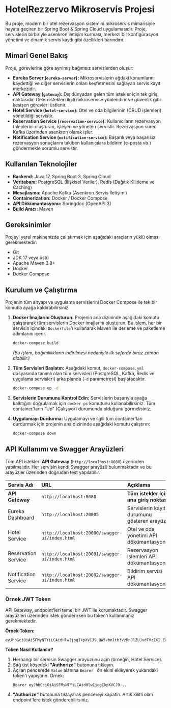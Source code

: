# HotelRezzervo Mikroservis Projesi

Bu proje, modern bir otel rezervasyon sistemini mikroservis mimarisiyle hayata geçiren bir Spring Boot & Spring Cloud uygulamasıdır. Proje, servislerin birbiriyle asenkron iletişim kurması, merkezi bir konfigürasyon yönetimi ve dinamik servis kaydı gibi özellikleri barındırır.

## Mimarî Genel Bakış

Proje, görevlerine göre ayrılmış bağımsız servislerden oluşur:

-   **Eureka Server (`eureka-server`):** Mikroservislerin ağdaki konumlarını kaydettiği ve diğer servislerin onları keşfetmesini sağlayan servis kayıt merkezidir.
-   **API Gateway (`gateway`):** Dış dünyadan gelen tüm istekler için tek giriş noktasıdır. Gelen istekleri ilgili mikroservise yönlendirir ve güvenlik gibi kesişen görevleri üstlenir.
-   **Hotel Service (`hotel-service`):** Otel ve oda bilgilerinin (CRUD işlemleri) yönetildiği servistir.
-   **Reservation Service (`reservation-service`):** Kullanıcıların rezervasyon taleplerini oluşturan, işleyen ve yöneten servistir. Rezervasyon süreci Kafka üzerinden asenkron olarak işler.
-   **Notification Service (`notification-service`):** Başarılı veya başarısız rezervasyon sonuçlarını takiben kullanıcılara bildirim (e-posta vb.) göndermekle sorumlu servistir.

## Kullanılan Teknolojiler

-   **Backend:** Java 17, Spring Boot 3, Spring Cloud
-   **Veritabanı:** PostgreSQL (İlişkisel Veriler), Redis (Dağıtık Kilitleme ve Caching)
-   **Mesajlaşma:** Apache Kafka (Asenkron Servis İletişimi)
-   **Containerization:** Docker / Docker Compose
-   **API Dökümantasyonu:** Springdoc (OpenAPI 3)
-   **Build Aracı:** Maven

## Gereksinimler

Projeyi yerel makinenizde çalıştırmak için aşağıdaki araçların yüklü olması gerekmektedir:

-   Git
-   JDK 17 veya üstü
-   Apache Maven 3.8+
-   Docker
-   Docker Compose

## Kurulum ve Çalıştırma

Projenin tüm altyapı ve uygulama servislerini Docker Compose ile tek bir komutla ayağa kaldırabilirsiniz.

1.  **Docker İmajlarını Oluşturun:**
    Projenin ana dizininde aşağıdaki komutu çalıştırarak tüm servislerin Docker imajlarını oluşturun. Bu işlem, her bir servisin içindeki `Dockerfile`'ı kullanarak Maven ile derleme ve paketleme adımlarını içerir.
    ```bash
    docker-compose build
    ```
    *(Bu işlem, bağımlılıkların indirilmesi nedeniyle ilk seferde biraz zaman alabilir.)*

2.  **Tüm Servisleri Başlatın:**
    Aşağıdaki komut, `docker-compose.yml` dosyasında tanımlı olan tüm servisleri (PostgreSQL, Kafka, Redis ve uygulama servisleri) arka planda (`-d` parametresi) başlatacaktır.
    ```bash
    docker-compose up -d
    ```

3.  **Servislerin Durumunu Kontrol Edin:**
    Servislerin başarıyla ayağa kalktığını doğrulamak için `docker ps` komutunu kullanabilirsiniz. Tüm container'ların "Up" (Çalışıyor) durumunda olduğunu görmelisiniz.

4.  **Uygulamayı Durdurma:**
    Uygulamayı ve ilgili tüm container'ları durdurmak için projenin ana dizininde aşağıdaki komutu çalıştırın:
    ```bash
    docker-compose down
    ```

## API Kullanımı ve Swagger Arayüzleri

Tüm API istekleri **API Gateway** (`http://localhost:8080`) üzerinden yapılmalıdır. Her servisin kendi Swagger arayüzü bulunmaktadır ve bu arayüzler üzerinden doğrudan test yapılabilir.

| Servis Adı | URL                                            | Açıklama |
| :--- |:-----------------------------------------------| :--- |
| **API Gateway** | `http://localhost:8080`                        | **Tüm istekler için ana giriş noktası.** |
| Eureka Dashboard | `http://localhost:20005`                       | Servislerin kayıt durumunu gösteren arayüz. |
| Hotel Service | `http://localhost:20000/swagger-ui/index.html` | Otel ve oda yönetimi API dökümantasyonu. |
| Reservation Service | `http://localhost:20001/swagger-ui/index.html`       | Rezervasyon işlemleri API dökümantasyonu. |
| Notification Service| `http://localhost:20002/swagger-ui/index.html`       | Bildirim servisi API dökümantasyonu. |

### Örnek JWT Token

API Gateway, endpoint'leri temel bir JWT ile korumaktadır. Swagger arayüzleri üzerinden istek gönderirken bu token'ı kullanmanız gerekmektedir.

**Örnek Token:**
```
eyJhbGciOiAiSFMyNTYiLCAidHlwIjogIkpXVCJ9.QW5vbnltb3VzRnJlZUJvdFVzZXI.ZXlKZmJXRm9iM1Z5SWpvaU1YVmxjbTF2Ykd4bGJtNWxZM1FpTENKMWNtd3ZkR1Z6ZEdWeWMybHZiaUk2SWpFNU5UYzBOVGt4TnpFeU5qZzJOVEF5SW4w.YWM5NzUwYjc3Y2EzYjBiY2Q3ZDQ5ZTA5M2QzM2IyMTI5YmYxZmM0YTczZTA4M2U4YjJiMWRmYWIzN2U4ZjM1ZA
```

**Token Nasıl Kullanılır?**
1.  Herhangi bir servisin Swagger arayüzünü açın (örneğin, Hotel Service).
2.  Sağ üst köşedeki **"Authorize"** butonuna tıklayın.
3.  Açılan pencerede `Value` alanına `Bearer ` ön ekini ekleyerek yukarıdaki token'ı yapıştırın. Örnek:
    ```
    Bearer eyJhbGciOiAiSFMyNTYiLCAidHlwIjogIkpXVCJ9...
    ```
4.  **"Authorize"** butonuna tıklayarak pencereyi kapatın. Artık kilitli olan endpoint'lere istek gönderebilirsiniz.